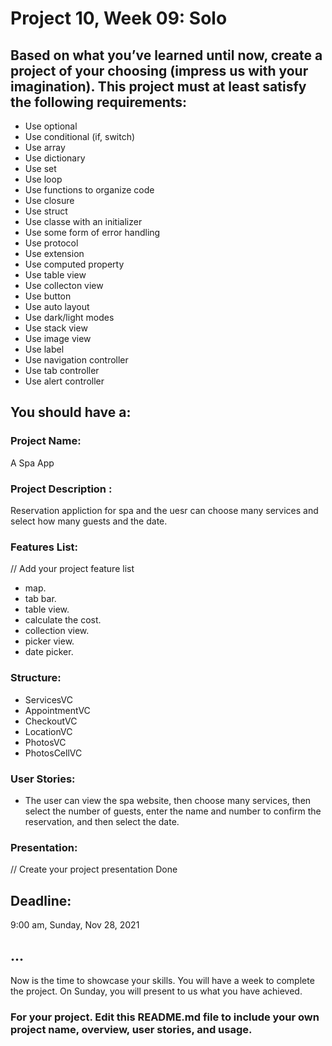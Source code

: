 # Project 10, Week 09: Solo


## Based on what you’ve learned until now, create a project of your choosing (impress us with your imagination). This project must at least satisfy the following requirements:

- Use optional
- Use conditional (if, switch)
- Use array
- Use dictionary
- Use set
- Use loop
- Use functions to organize code
- Use closure
- Use struct
- Use classe with an initializer
- Use some form of error handling
- Use protocol
- Use extension
- Use computed property
- Use table view
- Use collecton view
- Use button
- Use auto layout
- Use dark/light modes
- Use stack view
- Use image view
- Use label
- Use navigation controller
- Use tab controller
- Use alert controller

## You should have a:
### Project Name: 
 A Spa App 

### Project Description :
Reservation appliction for spa 
and the uesr can choose many services and select how many guests 
and the date.

### Features List:
// Add your project feature list
- map.
- tab bar.
- table view.
- calculate the cost.
- collection view.
- picker view.
- date picker.


### Structure:
- ServicesVC
- AppointmentVC
- CheckoutVC
- LocationVC
- PhotosVC
- PhotosCellVC

### User Stories:
- The user can view the spa website, then choose many services, then select the number of guests, enter the name and number  to confirm the reservation, and then select the date.

### Presentation:
// Create your project presentation
Done

## Deadline: 
9:00 am, Sunday, Nov 28, 2021 


## ...
Now is the time to showcase your skills. You will have a week to complete the project.
On Sunday, you will present to us what you have achieved. 



### For your project. Edit this README.md file to include your own project name,  overview, user stories, and usage. 
